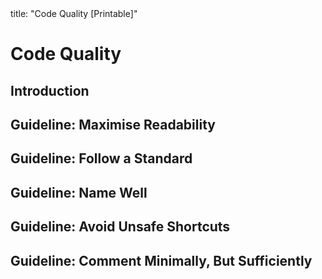 <frontmatter>
title: "Code Quality [Printable]"
</frontmatter>

<link rel="stylesheet" href="{{baseUrl}}/css/textbook.css">

<div class="website-content">

<div id="main">

# Code Quality

## Introduction

<include src="introduction/basic/unit-inParent-asFlat-print.md" boilerplate />

## Guideline: Maximise Readability

<include src="maximiseReadability/introduction/unit-inParent-asFlat-print.md" boilerplate />
<include src="maximiseReadability/avoidComplicatedExpressions/unit-inParent-asFlat-print.md" boilerplate />
<include src="maximiseReadability/avoidDeepNesting/unit-inParent-asFlat-print.md" boilerplate />
<include src="maximiseReadability/avoidLongMethods/unit-inParent-asFlat-print.md" boilerplate />
<include src="maximiseReadability/avoidMagicNumbers/unit-inParent-asFlat-print.md" boilerplate />
<include src="maximiseReadability/avoidPrematureOptimizations/unit-inParent-asFlat-print.md" boilerplate />
<include src="maximiseReadability/dontTripReader/unit-inParent-asFlat-print.md" boilerplate />
<include src="maximiseReadability/makeCodeObvious/unit-inParent-asFlat-print.md" boilerplate />
<include src="maximiseReadability/makeHappyPathProminent/unit-inParent-asFlat-print.md" boilerplate />
<include src="maximiseReadability/practiceKISSing/unit-inParent-asFlat-print.md" boilerplate />
<include src="maximiseReadability/slapHard/unit-inParent-asFlat-print.md" boilerplate />
<include src="maximiseReadability/structureCodeLogically/unit-inParent-asFlat-print.md" boilerplate />

## Guideline: Follow a Standard

<include src="followStandard/introduction/unit-inParent-asFlat-print.md" boilerplate />
<include src="followStandard/basic/unit-inParent-asFlat-print.md" boilerplate />
<include src="followStandard/intermediate/unit-inParent-asFlat-print.md" boilerplate />

## Guideline: Name Well

<include src="nameWell/introduction/unit-inParent-asFlat-print.md" boilerplate />
<include src="nameWell/avoidMisleadingNames/unit-inParent-asFlat-print.md" boilerplate />
<include src="nameWell/notTooLongNorShort/unit-inParent-asFlat-print.md" boilerplate />
<include src="nameWell/nounsAndVerbsAsNames/unit-inParent-asFlat-print.md" boilerplate />
<include src="nameWell/useNameExplain/unit-inParent-asFlat-print.md" boilerplate />
<include src="nameWell/useStandardWords/unit-inParent-asFlat-print.md" boilerplate />

## Guideline: Avoid Unsafe Shortcuts

<include src="avoidShortcuts/introduction/unit-inParent-asFlat-print.md" boilerplate />
<include src="avoidShortcuts/avoidEmptyCatchBlocks/unit-inParent-asFlat-print.md" boilerplate />
<include src="avoidShortcuts/deleteDeadCode/unit-inParent-asFlat-print.md" boilerplate />
<include src="avoidShortcuts/dontRecycleVarsOrParams/unit-inParent-asFlat-print.md" boilerplate />
<include src="avoidShortcuts/minimiseCodeDuplication/unit-inParent-asFlat-print.md" boilerplate />
<include src="avoidShortcuts/minimiseVariableScope/unit-inParent-asFlat-print.md" boilerplate />
<include src="avoidShortcuts/useDefaultBranch/unit-inParent-asFlat-print.md" boilerplate />

## Guideline: Comment Minimally, But Sufficiently

<include src="commentMinimally/introduction/unit-inParent-asFlat-print.md" boilerplate />
<include src="commentMinimally/dontRepeatObvious/unit-inParent-asFlat-print.md" boilerplate />
<include src="commentMinimally/explainWhatWhyNotHow/unit-inParent-asFlat-print.md" boilerplate />
<include src="commentMinimally/writeToReader/unit-inParent-asFlat-print.md" boilerplate />

</div>

</div>
